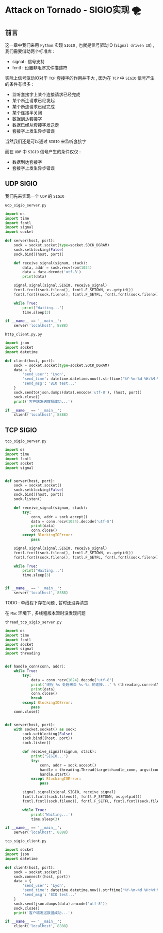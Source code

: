 # Attack on Tornado - SIGIO实现 🌪




<extoc></extoc>

## 前言

这一章中我们来用 `Python` 实现 `SIGIO` , 也就是信号驱动IO (`Signal driven IO`) , 我们需要借助两个标准库 : 

- signal : 信号支持
- fcntl : 设置非阻塞文件描述符

实际上信号驱动IO对于 `TCP` 套接字的作用并不大 , 因为在 `TCP` 中 `SIGIO` 信号产生的条件有很多 : 

- 监听套接字上某个连接请求已经完成
- 某个断连请求已经发起
- 某个断连请求已经完成
- 某个连接半关闭
- 数据到达套接字
- 数据已经从套接字发送走
- 套接字上发生异步错误

当然我们还是可以通过 `SIGIO` 来监听套接字

而在 `UDP` 中 `SIGIO` 信号产生的条件仅仅 : 

- 数据到达套接字
- 套接字上发生异步错误

## UDP SIGIO

我们先来实现一个 `UDP` 的 `SIGIO` 

`udp_sigio_server.py`

```python
import os
import time
import fcntl
import signal
import socket

def server(host, port):
    sock = socket.socket(type=socket.SOCK_DGRAM)
    sock.setblocking(False)
    sock.bind((host, port))

    def receive_signal(signum, stack):
        data, addr = sock.recvfrom(1024)
        data = data.decode('utf-8')
        print(data)

    signal.signal(signal.SIGIO, receive_signal)
    fcntl.fcntl(sock.fileno(), fcntl.F_SETOWN, os.getpid())
    fcntl.fcntl(sock.fileno(), fcntl.F_SETFL, fcntl.fcntl(sock.fileno(), fcntl.F_GETFL, 0) | fcntl.FASYNC)

    while True:
        print('Waiting...')
        time.sleep(3)

if __name__ == '__main__':
    server('localhost', 8888)
```

`http_client.py.py`

```python
import json
import socket
import datetime

def client(host, port):
    sock = socket.socket(type=socket.SOCK_DGRAM)
    data = {
        'send_user': 'Lyon',
        'send_time': datetime.datetime.now().strftime('%Y-%m-%d %H:%M:%S'),
        'send_msg': 'BIO test...'
    }
    sock.sendto(json.dumps(data).encode('utf-8'), (host, port))
    sock.close()
    print('客户端发送数据成功...')

if __name__ == '__main__':
    client('localhost', 8888)
```

## TCP SIGIO


`tcp_sigio_server.py`

```python
import os
import time
import fcntl
import socket
import signal


def server(host, port):
    sock = socket.socket()
    sock.setblocking(False)
    sock.bind((host, port))
    sock.listen()

    def receive_signal(signum, stack):
        try:
            conn, addr = sock.accept()
            data = conn.recv(1024).decode('utf-8')
            print(data)
            conn.close()
        except BlockingIOError:
            pass

    signal.signal(signal.SIGIO, receive_signal)
    fcntl.fcntl(sock.fileno(), fcntl.F_SETOWN, os.getpid())
    fcntl.fcntl(sock.fileno(), fcntl.F_SETFL, fcntl.fcntl(sock.fileno(), fcntl.F_GETFL, 0) | fcntl.FASYNC)

    while True:
        print('Waiting...')
        time.sleep(3)


if __name__ == '__main__':
    server('localhost', 8888)
```

TODO : 单线程下存在问题 , 暂时还没弄清楚

在 `Mac` 环境下 , 多线程版本暂时没发现问题 

`thread_tcp_sigio_server.py`

```python
import os
import time
import fcntl
import socket
import signal
import threading


def handle_conn(conn, addr):
    while True:
        try:
            data = conn.recv(1024).decode('utf-8')
            print('线程 %s 处理来自 %s-%s 的连接...' % (threading.currentThread().getName(), addr[0], addr[1]))
            print(data)
            conn.close()
            break
        except BlockingIOError:
            pass
    conn.close()


def server(host, port):
    with socket.socket() as sock:
        sock.setblocking(False)
        sock.bind((host, port))
        sock.listen()

        def receive_signal(signum, stack):
            print('SIGIO...')
            try:
                conn, addr = sock.accept()
                handle = threading.Thread(target=handle_conn, args=(conn, addr))
                handle.start()
            except BlockingIOError:
                pass

        signal.signal(signal.SIGIO, receive_signal)
        fcntl.fcntl(sock.fileno(), fcntl.F_SETOWN, os.getpid())
        fcntl.fcntl(sock.fileno(), fcntl.F_SETFL, fcntl.fcntl(sock.fileno(), fcntl.F_GETFL, 0) | fcntl.FASYNC)

        while True:
            print('Waiting...')
            time.sleep(3)

if __name__ == '__main__':
    server('localhost', 8888)
```

`tcp_sigio_client.py`

```python
import socket
import json
import datetime

def client(host, port):
    sock = socket.socket()
    sock.connect((host, port))
    data = {
        'send_user': 'Lyon',
        'send_time': datetime.datetime.now().strftime('%Y-%m-%d %H:%M:%S'),
        'send_msg': 'BIO test...'
    }
    sock.send(json.dumps(data).encode('utf-8'))
    sock.close()
    print('客户端发送数据成功...')

if __name__ == '__main__':
    client('localhost', 8888)
```

